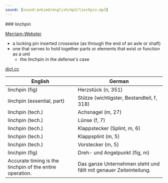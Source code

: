 ```yaml
---
sound: [sound:ankimd/english/mp3/linchpin.mp3]
---
```


\### linchpin

[Merriam-Webster](https://www.merriam-webster.com/dictionary/linchpin)

- a locking pin inserted crosswise (as through the end of an axle or shaft)
- one that serves to hold together parts or elements that exist or function as a unit
    - the linchpin in the defense's case

[dict.cc](https://www.dict.cc/linchpin)

| English        | German       |
| -------------- | ------------ |
| linchpin (fig) | Herzstück (n, 351) |
| linchpin (essential, part) | Stütze (wichtigster, Bestandteil, f, 318) |
| linchpin (tech.) | Achsnagel (m, 27) |
| linchpin (tech.) | Lünse (f, 7) |
| linchpin (tech.) | Klappstecker (Splint, m, 6) |
| linchpin (tech.) | Klappsplint (m, 5) |
| linchpin (tech.) | Vorstecker (m, 5) |
| linchpin (fig) | Dreh- und Angelpunkt (fig, m) |
| Accurate timing is the linchpin of the entire operation. | Das ganze Unternehmen steht und fällt mit genauer Zeiteinteilung. |

